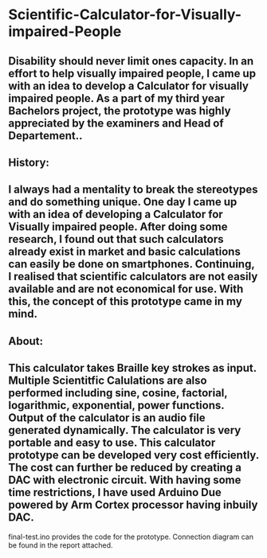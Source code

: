 # Scientific-Calculator-for-Visually-impaired-People
Disability should never limit ones capacity. In an effort to help visually impaired people, I came up with an idea to develop a Calculator for visually impaired people. As a part of my third year Bachelors project, the prototype was highly appreciated by the examiners and Head of Departement.. 
--------------------------------------------
History:
--------------------------------------------
I always had a mentality to break the stereotypes and do something unique. One day I came up with an idea of developing a Calculator for Visually impaired people.
After doing some research, I found out that such calculators already exist in market and basic calculations can easily be done on smartphones. 
Continuing, I realised that scientific calculators are not easily available and are not economical for use. With this, the concept of this prototype came in my mind.
--------------------------------------------
About:
--------------------------------------------
This calculator takes Braille key strokes as input. Multiple Scientitfic Calulations are also performed including sine, cosine, factorial, logarithmic,
exponential, power functions. Output of the calculator is an audio file generated dynamically. The calculator is very portable and easy to use. 
This calculator prototype can be developed very cost efficiently. 
The cost can further be reduced by creating a DAC with electronic circuit. With having some time restrictions, I have used Arduino Due powered by Arm Cortex processor having 
inbuily DAC.
--------------------------------------------
final-test.ino provides the code for the prototype. 
Connection diagram can be found in the report attached.
